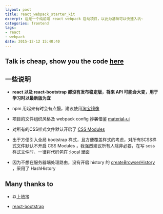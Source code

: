 ```yaml
---
layout: post
title: react_webpack_starter_kit
excerpt: 这是一个纯前端 react webpack 启动项目，以此为基础可以快速入坑~
categories: frontend
tags: 
- react
- webpack
date: 2015-12-12 15:40:40
---
```



## Talk is cheap, show you the code [here](https://github.com/yiyizym/react_starter_kit)

## 一些说明

- **react 以及 react-bootstrap 都没有发布稳定版，将来 API 可能会大变，用于学习时以最新版为宜**

- npm 用起来有时会有点慢，建议使用[淘宝镜像](http://npm.taobao.org/)

- 项目的文件组织风格及 webpack config ~~抄袭~~借鉴 [material-ui](https://github.com/callemall/material-ui)

- 对所有的CSS样式文件默认开启了 [CSS Modules](https://github.com/css-modules/css-modules)

- 出于方便引入全局 bootstrap 样式，且方便覆盖样式的考虑，对所有SCSS样式文件默认不开启 CSS Modules ，我强烈建议所有人除非必要，在写 scss 样式文件时，一律将代码包在 :local 里面

- 因为不想在服务器端处理路由，没有开启 history 的 [createBrowserHistory](https://github.com/rackt/react-router/blob/master/docs/guides/basics/Histories.md) ，采用了 HashHistory

## Many thanks to

- 以上链接

- [react-bootstrap](https://react-bootstrap.github.io/)